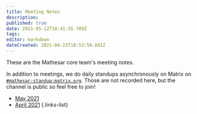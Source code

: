 ```yaml
---
title: Meeting Notes
description: 
published: true
date: 2021-05-12T18:41:55.709Z
tags: 
editor: markdown
dateCreated: 2021-04-23T10:53:59.841Z
---
```


These are the Mathesar core team's meeting notes.

In addition to meetings, we do daily standups asynchronously on Matrix on [`#mathesar-standup:matrix.org`](https://matrix.to/#/#mathesar-standup:matrix.org). Those are not recorded here, but the channel is public so feel free to join!

- [May 2021](/meeting-notes/may-2021)
- [April 2021](/meeting-notes/april-2021)
{.links-list}

